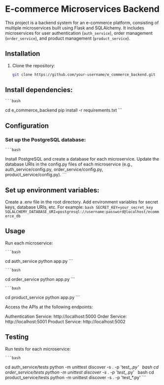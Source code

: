 # E-commerce Microservices Backend

This project is a backend system for an e-commerce platform, consisting of multiple microservices built using Flask and SQLAlchemy. It includes microservices for user authentication (`auth_service`), order management (`order_service`), and product management (`product_service`).

## Installation

1. Clone the repository:

   ```bash
   git clone https://github.com/your-username/e_commerce_backend.git
   ```

## Install dependencies:

    ```bash
cd e_commerce_backend
pip install -r requirements.txt
    ```

## Configuration
### Set up the PostgreSQL database:

    ```bash
Install PostgreSQL and create a database for each microservice.
Update the database URIs in the config.py files of each microservice (e.g., auth_service/config.py, order_service/config.py, product_service/config.py).
    ```

## Set up environment variables:

Create a .env file in the root directory.
Add environment variables for secret keys, database URIs, etc. For example:
    ```bash
SECRET_KEY=your_secret_key
SQLALCHEMY_DATABASE_URI=postgresql://username:password@localhost/ecommerce_db
    ```
## Usage
Run each microservice:

    ```bash
cd auth_service
python app.py
    ```

    ```bash
cd order_service
python app.py
    ```

    ```bash
cd product_service
python app.py
    ```

Access the APIs at the following endpoints:

Authentication Service: http://localhost:5000
Order Service: http://localhost:5001
Product Service: http://localhost:5002

## Testing
Run tests for each microservice:

    ```bash
cd auth_service/tests
python -m unittest discover -s . -p 'test_*.py'
    ```
    ```bash
cd order_service/tests
python -m unittest discover -s . -p 'test_*.py'
    ```
    ```bash
cd product_service/tests
python -m unittest discover -s . -p 'test_*.py'
    ```
    